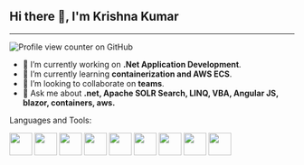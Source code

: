## Hi there 👋, I'm Krishna Kumar
-----



![Profile view counter on GitHub](https://komarev.com/ghpvc/?username=GitItKrishna)

- 🔭 I’m currently working on **.Net Application Development**.
- 🌱 I’m currently learning **containerization and AWS ECS**.
- 👯 I’m looking to collaborate on **teams**.
- 💬 Ask me about **.net, Apache SOLR Search, LINQ, VBA, Angular JS,  blazor, containers, aws.** 

Languages and Tools:  

<img src="https://github.com/user-attachments/assets/07000362-c8c8-4d4d-ae1a-c641d176243d" width="40" />
<img src="https://github.com/user-attachments/assets/84531bbe-934b-4b5c-aa9e-a45aa1f4fdd7" width="40" />
<img src="https://github.com/user-attachments/assets/556f3c78-fa6d-4fb6-8e73-5a605d8b879b" width="40" />
<img src="https://github.com/user-attachments/assets/1c0fc0f0-4c4a-452a-b82b-856a2b90b178" width="40" />
<img src="https://github.com/user-attachments/assets/5bd686a9-e2da-4011-a266-1df3ed62f4fd" width="40" />
<img src="https://github.com/user-attachments/assets/1e700800-d6e2-42ff-9a78-f331523eaa00" width="40" />
<img src="https://github.com/user-attachments/assets/f8877b6b-e6ef-4117-b28b-3f2527a32d6e" width="40" />
<img src="https://github.com/user-attachments/assets/e6243b03-8d45-497d-9ed9-71c8f2ab8144" width="40" />
<img src="https://github.com/user-attachments/assets/5c8e52e9-0ebb-4544-9481-248941bb0670" width="40" />



<!--
**GitItKrishna/GitItKrishna** is a ✨ _special_ ✨ repository because its `README.md` (this file) appears on your GitHub profile.

Here are some ideas to get you started:

- 🔭 I’m currently working on ...
- 🌱 I’m currently learning ...
- 👯 I’m looking to collaborate on ...
- 🤔 I’m looking for help with ...
- 💬 Ask me about ...
- 📫 How to reach me: ...
- 😄 Pronouns: ...
- ⚡ Fun fact: ...
-->
